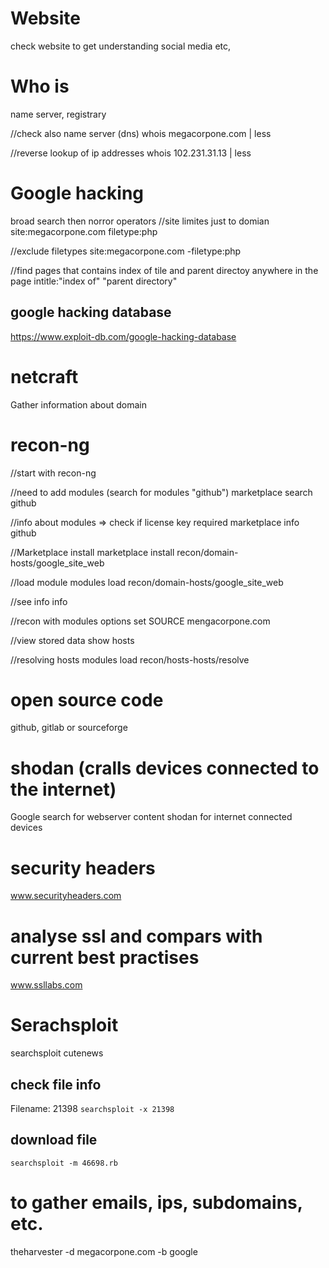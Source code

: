 # Website
check website to get understanding
social media etc,

# Who is
name server, registrary

//check also name server (dns)
whois megacorpone.com | less

//reverse lookup of ip addresses
whois 102.231.31.13 | less

# Google hacking
broad search then norror operators
//site limites just to domian
site:megacorpone.com filetype:php

//exclude filetypes
site:megacorpone.com -filetype:php

//find pages that contains index of tile and parent directoy anywhere in the page
intitle:"index of" "parent directory"

## google hacking database
https://www.exploit-db.com/google-hacking-database

# netcraft 
Gather information about domain

# recon-ng
//start with
recon-ng

//need to add modules (search for modules "github")
marketplace search github

//info about modules => check if license key required
marketplace info github

//Marketplace install
marketplace install recon/domain-hosts/google_site_web

//load module
modules load recon/domain-hosts/google_site_web

//see info
info

//recon with modules
options set SOURCE mengacorpone.com

//view stored data
show hosts

//resolving hosts
modules load recon/hosts-hosts/resolve

# open source code
github, gitlab or sourceforge

# shodan (cralls devices connected to the internet)
Google search for webserver content
shodan for internet connected devices

# security headers
www.securityheaders.com


# analyse ssl and compars with current best practises
www.ssllabs.com

# Serachsploit
searchsploit cutenews

## check file info 
Filename: 21398
`searchsploit -x 21398`

## download file
`searchsploit -m 46698.rb`

# to gather emails, ips, subdomains, etc.
theharvester -d megacorpone.com -b google


